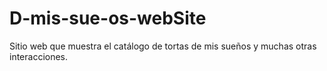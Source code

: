 # D-mis-sue-os-webSite
Sitio web que muestra el catálogo de tortas de mis sueños y muchas otras interacciones.
